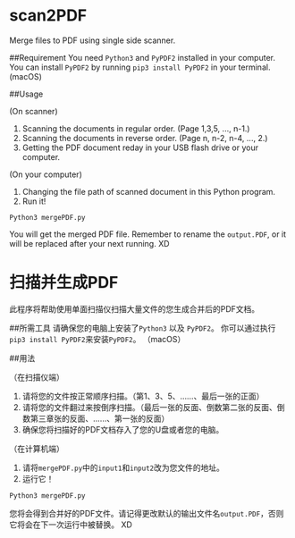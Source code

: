 # scan2PDF
Merge files to PDF using single side scanner.

##Requirement
You need ```Python3``` and ```PyPDF2``` installed in your computer.
You can install ```PyPDF2``` by running ```pip3 install PyPDF2``` in your terminal. (macOS)

##Usage

(On scanner)
1. Scanning the documents in regular order. (Page 1,3,5, ..., n-1.)
2. Scanning the documents in reverse order. (Page n, n-2, n-4, ..., 2.)
3. Getting the PDF document reday in your USB flash drive or your computer.

(On your computer)
1. Changing the file path of scanned document in this Python program.
2. Run it! 

```Python3 mergePDF.py```

You will get the merged PDF file. Remember to rename the ```output.PDF```, or it will be replaced after your next running. XD

# 扫描并生成PDF
此程序将帮助使用单面扫描仪扫描大量文件的您生成合并后的PDF文档。

##所需工具
请确保您的电脑上安装了```Python3``` 以及 ```PyPDF2```。
你可以通过执行```pip3 install PyPDF2```来安装```PyPDF2```。 （macOS）

##用法

（在扫描仪端）
1. 请将您的文件按正常顺序扫描。（第1、3、5、……、最后一张的正面）
2. 请将您的文件翻过来按倒序扫描。（最后一张的反面、倒数第二张的反面、倒数第三章张的反面、……、第一张的反面）
3. 确保您将扫描好的PDF文档存入了您的U盘或者您的电脑。


（在计算机端）
1. 请将```mergePDF.py```中的```input1```和```input2```改为您文件的地址。
2. 运行它！

```Python3 mergePDF.py```

您将会得到合并好的PDF文件。请记得更改默认的输出文件名```output.PDF```，否则它将会在下一次运行中被替换。 XD

